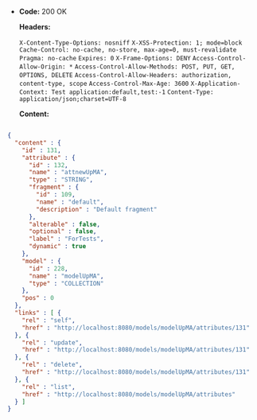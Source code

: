 * **Code:** 200 OK

  **Headers:**

  `X-Content-Type-Options: nosniff`
  `X-XSS-Protection: 1; mode=block`
  `Cache-Control: no-cache, no-store, max-age=0, must-revalidate`
  `Pragma: no-cache`
  `Expires: 0`
  `X-Frame-Options: DENY`
  `Access-Control-Allow-Origin: *`
  `Access-Control-Allow-Methods: POST, PUT, GET, OPTIONS, DELETE`
  `Access-Control-Allow-Headers: authorization, content-type, scope`
  `Access-Control-Max-Age: 3600`
  `X-Application-Context: Test application:default,test:-1`
  `Content-Type: application/json;charset=UTF-8`

  **Content:**

```json

{
  "content" : {
    "id" : 131,
    "attribute" : {
      "id" : 132,
      "name" : "attnewUpMA",
      "type" : "STRING",
      "fragment" : {
        "id" : 109,
        "name" : "default",
        "description" : "Default fragment"
      },
      "alterable" : false,
      "optional" : false,
      "label" : "ForTests",
      "dynamic" : true
    },
    "model" : {
      "id" : 228,
      "name" : "modelUpMA",
      "type" : "COLLECTION"
    },
    "pos" : 0
  },
  "links" : [ {
    "rel" : "self",
    "href" : "http://localhost:8080/models/modelUpMA/attributes/131"
  }, {
    "rel" : "update",
    "href" : "http://localhost:8080/models/modelUpMA/attributes/131"
  }, {
    "rel" : "delete",
    "href" : "http://localhost:8080/models/modelUpMA/attributes/131"
  }, {
    "rel" : "list",
    "href" : "http://localhost:8080/models/modelUpMA/attributes"
  } ]
}
```
